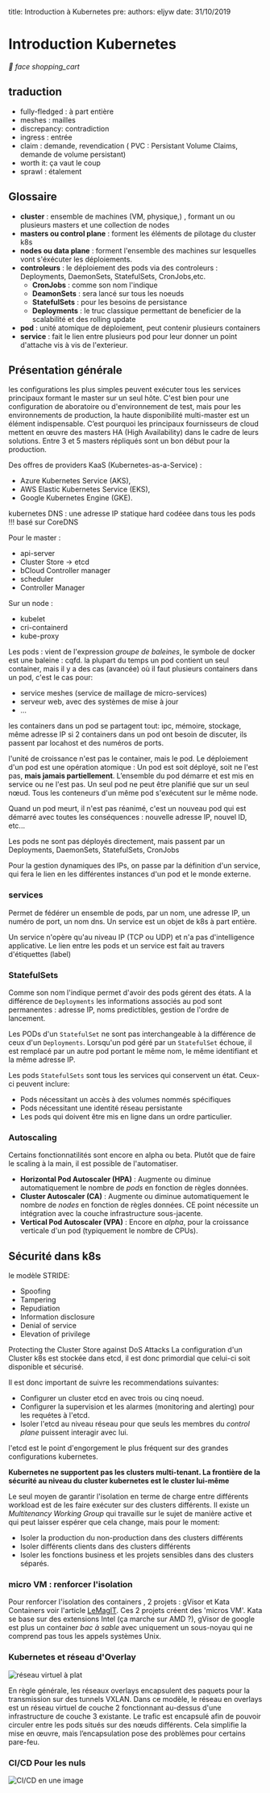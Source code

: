 title: Introduction à Kubernetes
pre:<i class="fas fa-shopping-cart"></i>
authors: eljyw
date: 31/10/2019


# Introduction Kubernetes
<i class="md-icon">&#xE87C;</i>
<i class="md-icon">face</i>
<i class="md-icon">shopping_cart</i>
## traduction
- fully-fledged : à part entière
- meshes : mailles 
- discrepancy: contradiction
- ingress : entrée
- claim :   demande, revendication ( PVC : Persistant Volume Claims, demande de volume persistant)
- worth it: ça vaut le coup
- sprawl : étalement
 
## Glossaire
- **cluster** : ensemble de machines (VM, physique,) , formant un ou plusieurs masters et une collection de nodes
- **masters ou control plane** : forment les éléments de pilotage du cluster k8s
- **nodes ou data plane** : forment l'ensemble des machines sur lesquelles vont s'éxécuter les déploiements.
- **controleurs** : le déploiement des pods via des controleurs : Deployments, DaemonSets, StatefulSets, CronJobs,etc.
    - **CronJobs** : comme son nom l'indique
    - **DeamonSets** : sera lancé sur tous les noeuds
    - **StatefulSets** : pour les besoins de persistance
    - **Deployments** : le truc classique permettant de beneficier de la scalabilité et des rolling update
- **pod** : unité atomique de déploiement, peut contenir plusieurs containers
- **service** : fait le lien entre plusieurs pod pour leur donner un point d'attache vis à vis de l'exterieur.


## Présentation générale
les configurations les plus simples peuvent exécuter tous les services principaux formant le master sur un seul hôte.
C'est bien pour une configuration de aboratoire ou d'environnement de test, mais pour 
les environnements de production, la haute disponibilité multi-master est un élément indispensable. 
C’est pourquoi les principaux fournisseurs de cloud mettent en œuvre des masters HA (High Availability) 
dans le cadre de leurs solutions.
Entre 3 et 5 masters répliqués sont un bon début pour la production.

Des offres de providers KaaS (Kubernetes-as-a-Service) :

- Azure Kubernetes Service (AKS),
- AWS Elastic Kubernetes Service (EKS),
- Google Kubernetes Engine (GKE).

kubernetes DNS : une adresse IP statique hard codéee dans tous les pods !!!
basé sur CoreDNS

Pour le master :

- api-server
- Cluster Store -> etcd
- bCloud Controller manager
- scheduler
- Controller Manager

Sur un node :

- kubelet
- cri-containerd
- kube-proxy

Les pods : vient de l'expression *groupe de baleines*, le symbole de docker est une baleine : cqfd.
la plupart du temps un pod contient un seul container, mais il y a des cas (avancée) où il faut plusieurs containers dans un pod, c'est le cas pour:

- service meshes (service de maillage de micro-services)
- serveur web, avec des systèmes de mise à jour
- ...

les containers dans un pod se partagent tout:
ipc, mémoire, stockage, même adresse IP
si 2 containers dans un pod ont besoin de discuter, ils passent par locahost et des numéros de ports.

l'unité de croissance n'est pas le container, mais le pod.
Le déploiement d'un pod est une opération atomique : Un pod est soit déployé, soit ne l'est pas, **mais jamais partiellement**.
L’ensemble du pod démarre et est mis en service ou ne l'est pas.
Un seul pod ne peut être planifié que sur un seul nœud. 
Tous les conteneurs d'un même pod s'exécutent sur le même node.

Quand un pod meurt, il n'est pas réanimé, c'est un nouveau pod qui est démarré avec toutes les conséquences : nouvelle adresse IP, nouvel ID, etc...

Les pods ne sont pas déployés directement, mais passent par un Deployments, DaemonSets, StatefulSets, CronJobs 

Pour la gestion dynamiques des IPs, on passe par la définition d'un service, qui fera le lien en les différentes instances d'un pod et le monde externe.

### services
Permet de fédérer un ensemble de pods, par un nom, une adresse IP, un numéro de port, un nom dns. Un service est un objet de k8s à part entière.

Un service n'opère qu'au niveau IP (TCP ou UDP) et n'a pas d'intelligence applicative.
Le lien entre les pods et un service est fait au travers d'étiquettes (label)


### StatefulSets
Comme son nom l'indique permet d'avoir des pods gérent des états.
A la différence de `Deployments` les informations associés au pod sont permanentes : adresse IP, noms predictibles, gestion de l'ordre de lancement.

Les PODs d'un `StatefulSet` ne sont pas interchangeable à la différence de ceux d'un `Deployments`.
Lorsqu'un pod géré par un `StatefulSet` échoue,
il est remplacé par un autre pod portant le même nom, le même identifiant et la même adresse IP.

Les pods `StatefulSets` sont tous les services  qui conservent un  état. Ceux-ci peuvent inclure:

- Pods nécessitant un accès à des volumes nommés spécifiques
- Pods nécessitant une identité réseau persistante
- Les pods qui doivent être mis en ligne dans un ordre particulier.

### Autoscaling
Certains fonctionnatilités sont encore en alpha ou beta. Plutôt que de faire le scaling à la main, il est possible de l'automatiser.

- **Horizontal Pod Autoscaler (HPA)** : Augmente ou diminue automatiquement le nombre de *pods* en fonction de règles données.
- **Cluster Autoscaler (CA)** : Augmente ou diminue automatiquement le nombre de *nodes* en fonction de règles données. CE point nécessite un intégration avec la couche infrastructure sous-jacente.
- **Vertical Pod Autoscaler (VPA)** : Encore en *alpha*, pour la croissance verticale d'un pod (typiquement le nombre de CPUs).

## Sécurité dans k8s
le modèle STRIDE:

- Spoofing
- Tampering
- Repudiation
- Information disclosure
- Denial of service
- Elevation of privilege

Protecting the Cluster Store against DoS Attacks
La configuration d'un Cluster k8s est stockée dans etcd, il est donc primordial que celui-ci soit disponible et sécurisé.

Il est donc important de suivre les recommendations suivantes:

- Configurer un cluster etcd en avec trois ou cinq noeud.
- Configurer la supervision et les alarmes (monitoring and alerting) pour les requétes à l'etcd.
- Isoler l'etcd au niveau réseau pour que seuls les membres du *control plane* puissent interagir avec lui.

l'etcd est le point d'engorgement le plus fréquent sur des grandes configurations kubernetes.

 **Kubernetes ne supportent pas les clusters multi-tenant. La frontière de la sécurité au niveau du cluster kubernetes est le cluster lui-même**

 Le seul moyen de garantir l'isolation en terme de charge entre différents workload est de les faire exécuter sur des clusters différents. Il existe un *Multitenancy Working Group* qui travaille sur le sujet de manière active et qui peut laisser espérer que cela change, mais pour le moment:
 
 - Isoler la production du non-production dans des clusters différents
 - Isoler différents clients dans des clusters différents
 - Isoler les fonctions business et les projets sensibles dans des clusters séparés.

### micro VM : renforcer l'isolation
 Pour renforcer l'isolation des containers , 2 projets : gVisor et Kata Containers voir l'article [LeMagIT](https://www.lemagit.fr/actualites/252455620/Comment-Kata-Containers-et-gVisor-permettent-de-renforcer-la-securite-des-conteneurs). Ces 2 projets créent des 'micros VM'. Kata se base sur des extensions Intel (ça marche sur AMD ?), gVisor de google est plus un container *bac à sable* avec uniquement un sous-noyau qui ne comprend pas tous les appels systèmes Unix.

### Kubernetes et réseau d'Overlay
![réseau virtuel à plat](img/nodes-and-network.png)

En règle générale, les réseaux overlays encapsulent des paquets pour la transmission sur des tunnels VXLAN. Dans ce modèle, le réseau en overlays est un réseau virtuel de couche 2 fonctionnant au-dessus d'une infrastructure de couche 3 existante. Le trafic est encapsulé afin de pouvoir circuler entre les pods situés sur des nœuds différents. Cela simplifie la mise en œuvre, mais l’encapsulation pose des problèmes pour certains pare-feu.

### CI/CD Pour les nuls
![CI/CD en une image](img/CICD-for-dummies.png)
